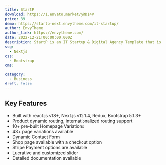 ```yaml
---
title: StartP
download: https://1.envato.market/yRD14V
price: 39
demo: https://startp-next.envytheme.com/it-startup/
author: EnvyTheme
author_link: https://envytheme.com/
date: 2022-12-21T00:00:00.000Z
description: StartP is an IT Startup & Digital Agency Template that is based on React, NextJS, and Bootstrap. This template was specially made for those who want to provide IT solutions and software services online.
ssg:
  - Nextjs
css:
  - Bootstrap
cms:

category:
  - Business
draft: false
---
```


## Key Features

- Built with react.js v18+, Next.js v12.1.4, Redux, Bootstrap 5.1.3+
- Product dynamic routing, internationalized routing support
- 10+ pre-built Homepage Variations
- 43+ page variations available
- Dynamic Contact Form
- Shop page available with a checkout option
- Stripe Payment options are available
- Lucrative and customized slider
- Detailed documentation available
